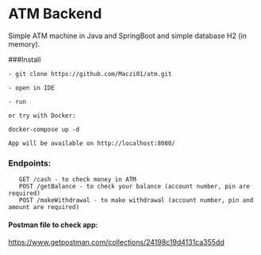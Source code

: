 # ATM Backend


Simple ATM machine in Java and SpringBoot and simple database H2 (in memory).

###Install

```
- git clone https://github.com/Maczi01/atm.git

- open in IDE

- run

or try with Docker:

docker-compose up -d

App will be available on http://localhost:8080/

```

### Endpoints:
```
   GET /cash - to check money in ATM
   POST /getBalance - to check your balance (account number, pin are required)
   POST /makeWithdrawal - to make withdrawal (account number, pin and amount are required)
```
#### Postman file to check app: 
https://www.getpostman.com/collections/24198c19d4131ca355dd


